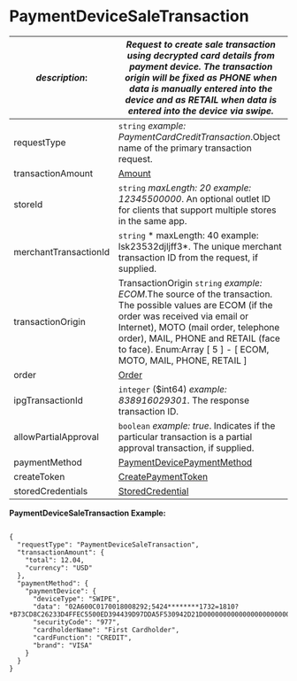 
# PaymentDeviceSaleTransaction

| *description*:   | *Request to create sale transaction using decrypted card details from payment device. The transaction origin will be fixed as PHONE when data is manually entered into the device and as RETAIL when data is entered into the device via swipe.*|
|----|----|
| requestType |    ``` string ```  *example:   PaymentCardCreditTransaction*.Object name of the primary transaction request.|
| transactionAmount | [Amount](?path=docs/schemas-md/Amount.md)|
| storeId |    ``` string ```  *maxLength: 20  example: 12345500000*. An optional outlet ID for clients that support multiple stores in the same app.|
| merchantTransactionId |    ``` string ```   * maxLength: 40 example: lsk23532djljff3*. The unique merchant transaction ID from the request, if supplied.|
| transactionOrigin |  TransactionOrigin  ``` string ```  *example: ECOM*.The source of the transaction. The possible values are ECOM (if the order was received via email or Internet), MOTO (mail order, telephone order), MAIL, PHONE and RETAIL (face to face). Enum:Array [ 5 ] - [ ECOM, MOTO, MAIL, PHONE, RETAIL ]|
| order | [Order](?path=docs/schemas-md/Order.md)|
| ipgTransactionId |    ``` integer ``` ($int64)  *example: 838916029301*. The response transaction ID.|
| allowPartialApproval |    ``` boolean ```  *example: true*. Indicates if the particular transaction is a partial approval transaction, if supplied.|
| paymentMethod | [PaymentDevicePaymentMethod](?path=docs/schemas-md/PaymentDevicePaymentMethod.md)|
| createToken | [CreatePaymentToken](?path=docs/schemas-md/CreatePaymentToken.md)|
| storedCredentials | [StoredCredential](?path=docs/schemas-md/StoredCredential.md)|  

**PaymentDeviceSaleTransaction Example:**

```{r}

{
  "requestType": "PaymentDeviceSaleTransaction",
  "transactionAmount": {
    "total": 12.04,
    "currency": "USD"
  },
  "paymentMethod": {
    "paymentDevice": {
      "deviceType": "SWIPE",
      "data": "02A600C0170018008292;5424********1732=1810?*B73CD8C26233D4FFEC5500ED394439D97DDA5F530942D21D0000000000000000000000000000000000000000363434543035353734326299492410027300000260DC03",
      "securityCode": "977",
      "cardholderName": "First Cardholder",
      "cardFunction": "CREDIT",
      "brand": "VISA"
    }
  }
}
```  

